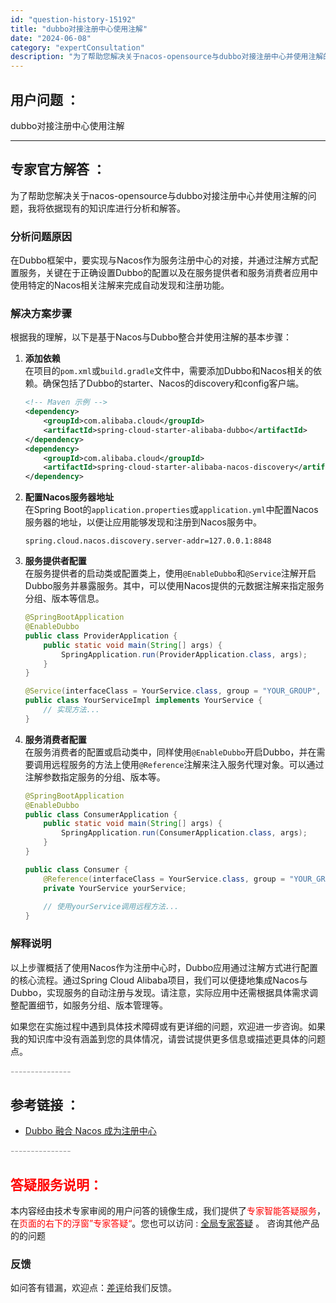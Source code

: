 ```yaml
---
id: "question-history-15192"
title: "dubbo对接注册中心使用注解"
date: "2024-06-08"
category: "expertConsultation"
description: "为了帮助您解决关于nacos-opensource与dubbo对接注册中心并使用注解的问题，我将依据现有的知识库进行分析和解答。### 分析问题原因在Dubbo框架中，要实现与Nacos作为服务注册中心的对接，并通过注解方式配置服务，关键在于正确设置Dubbo的配置以及在服务提供者和服务消费者应用中"
---
```


## 用户问题 ： 
 dubbo对接注册中心使用注解  

---------------
## 专家官方解答 ：

为了帮助您解决关于nacos-opensource与dubbo对接注册中心并使用注解的问题，我将依据现有的知识库进行分析和解答。

### 分析问题原因

在Dubbo框架中，要实现与Nacos作为服务注册中心的对接，并通过注解方式配置服务，关键在于正确设置Dubbo的配置以及在服务提供者和服务消费者应用中使用特定的Nacos相关注解来完成自动发现和注册功能。

### 解决方案步骤

根据我的理解，以下是基于Nacos与Dubbo整合并使用注解的基本步骤：

1. **添加依赖**  
   在项目的`pom.xml`或`build.gradle`文件中，需要添加Dubbo和Nacos相关的依赖。确保包括了Dubbo的starter、Nacos的discovery和config客户端。

   ```xml
   <!-- Maven 示例 -->
   <dependency>
       <groupId>com.alibaba.cloud</groupId>
       <artifactId>spring-cloud-starter-alibaba-dubbo</artifactId>
   </dependency>
   <dependency>
       <groupId>com.alibaba.cloud</groupId>
       <artifactId>spring-cloud-starter-alibaba-nacos-discovery</artifactId>
   </dependency>
   ```

2. **配置Nacos服务器地址**  
   在Spring Boot的`application.properties`或`application.yml`中配置Nacos服务器的地址，以便让应用能够发现和注册到Nacos服务中。

   ```properties
   spring.cloud.nacos.discovery.server-addr=127.0.0.1:8848
   ```

3. **服务提供者配置**  
   在服务提供者的启动类或配置类上，使用`@EnableDubbo`和`@Service`注解开启Dubbo服务并暴露服务。其中，可以使用Nacos提供的元数据注解来指定服务分组、版本等信息。

   ```java
   @SpringBootApplication
   @EnableDubbo
   public class ProviderApplication {
       public static void main(String[] args) {
           SpringApplication.run(ProviderApplication.class, args);
       }
   }

   @Service(interfaceClass = YourService.class, group = "YOUR_GROUP", version = "1.0.0")
   public class YourServiceImpl implements YourService {
       // 实现方法...
   }
   ```

4. **服务消费者配置**  
   在服务消费者的配置或启动类中，同样使用`@EnableDubbo`开启Dubbo，并在需要调用远程服务的方法上使用`@Reference`注解来注入服务代理对象。可以通过注解参数指定服务的分组、版本等。

   ```java
   @SpringBootApplication
   @EnableDubbo
   public class ConsumerApplication {
       public static void main(String[] args) {
           SpringApplication.run(ConsumerApplication.class, args);
       }
   }

   public class Consumer {
       @Reference(interfaceClass = YourService.class, group = "YOUR_GROUP", version = "1.0.0")
       private YourService yourService;
       
       // 使用yourService调用远程方法...
   }
   ```

### 解释说明

以上步骤概括了使用Nacos作为注册中心时，Dubbo应用通过注解方式进行配置的核心流程。通过Spring Cloud Alibaba项目，我们可以便捷地集成Nacos与Dubbo，实现服务的自动注册与发现。请注意，实际应用中还需根据具体需求调整配置细节，如服务分组、版本管理等。

如果您在实施过程中遇到具体技术障碍或有更详细的问题，欢迎进一步咨询。如果我的知识库中没有涵盖到您的具体情况，请尝试提供更多信息或描述更具体的问题点。


<font color="#949494">---------------</font> 


## 参考链接 ：

* [Dubbo 融合 Nacos 成为注册中心](https://nacos.io/docs/latest/ecology/use-nacos-with-dubbo)


 <font color="#949494">---------------</font> 
 


## <font color="#FF0000">答疑服务说明：</font> 

本内容经由技术专家审阅的用户问答的镜像生成，我们提供了<font color="#FF0000">专家智能答疑服务</font>，在<font color="#FF0000">页面的右下的浮窗”专家答疑“</font>。您也可以访问 : [全局专家答疑](https://answer.opensource.alibaba.com/docs/intro) 。 咨询其他产品的的问题

### 反馈
如问答有错漏，欢迎点：[差评](https://ai.nacos.io/user/feedbackByEnhancerGradePOJOID?enhancerGradePOJOId=15212)给我们反馈。
